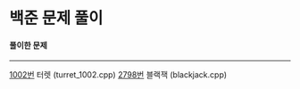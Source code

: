 # 백준 문제 풀이

#### 풀이한 문제

---

[1002번](https://www.acmicpc.net/problem/1002 "1002번") 터렛 (turret_1002.cpp)
[2798번](https://www.acmicpc.net/problem/2798 "2798번") 블랙잭 (blackjack.cpp)